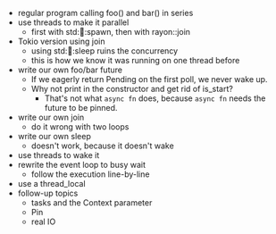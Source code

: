 - regular program calling foo() and bar() in series
- use threads to make it parallel
  - first with std::thread::spawn, then with rayon::join
- Tokio version using join
  - using std::thread::sleep ruins the concurrency
  - this is how we know it was running on one thread before
- write our own foo/bar future
  - If we eagerly return Pending on the first poll, we never wake up.
  - Why not print in the constructor and get rid of is_start?
    - That's not what `async fn` does, because `async fn` needs the future to
      be pinned.
- write our own join
  - do it wrong with two loops
- write our own sleep
  - doesn't work, because it doesn't wake
- use threads to wake it
- rewrite the event loop to busy wait
  - follow the execution line-by-line
- use a thread_local
- follow-up topics
  - tasks and the Context parameter
  - Pin
  - real IO
